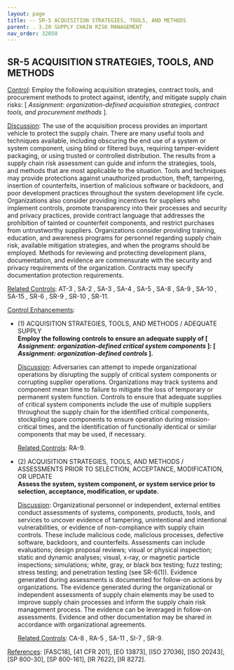```yaml
---
layout: page
title: -- SR-5 ACQUISITION STRATEGIES, TOOLS, AND METHODS 
parent: . 3.20 SUPPLY CHAIN RISK MANAGEMENT
nav_order: 32050 
---
```


## SR-5 ACQUISITION STRATEGIES, TOOLS, AND METHODS

<ins>Control</ins>: Employ the following acquisition strategies, contract tools, and procurement methods to protect against, identify, and mitigate supply chain risks: [ _Assignment: organization-defined acquisition strategies, contract tools, and procurement methods_ ].

<ins>Discussion</ins>: The use of the acquisition process provides an important vehicle to protect the supply chain. There are many useful tools and techniques available, including obscuring the end use of a system or system component, using blind or filtered buys, requiring tamper-evident packaging, or using trusted or controlled distribution. The results from a supply chain risk assessment can guide and inform the strategies, tools, and methods that are most applicable to the situation. Tools and techniques may provide protections against unauthorized production, theft, tampering, insertion of counterfeits, insertion of malicious software or backdoors, and poor development practices throughout the system development life cycle. Organizations also consider providing incentives for suppliers who implement controls, promote transparency into their processes and security and privacy practices, provide contract language that addresses the prohibition of tainted or counterfeit components, and restrict purchases from untrustworthy suppliers. Organizations consider providing training, education, and awareness programs for personnel regarding supply chain risk, available mitigation strategies, and when the programs should be employed. Methods for reviewing and protecting development plans, documentation, and evidence are commensurate with the security and privacy requirements of the organization. Contracts may specify documentation protection requirements.

<ins>Related Controls</ins>: AT-3 , SA-2 , SA-3 , SA-4 , SA-5 , SA-8 , SA-9 , SA-10 , SA-15 , SR-6 , SR-9 , SR-10 , SR-11.

<ins>Control Enhancements</ins>:
   
* (1) ACQUISITION STRATEGIES, TOOLS, AND METHODS / ADEQUATE SUPPLY<br>
**Employ the following controls to ensure an adequate supply of [ _Assignment: organization-defined critical system components_ ]: [ _Assignment: organization-defined controls_ ].**

    <ins>Discussion</ins>: Adversaries can attempt to impede organizational operations by disrupting the supply of critical system components or corrupting supplier operations. Organizations may track systems and component mean time to failure to mitigate the loss of temporary or permanent system function. Controls to ensure that adequate supplies of critical system components include the use of multiple suppliers throughout the supply chain for the identified critical components, stockpiling spare components to ensure operation during mission-critical times, and the identification of functionally identical or similar components that may be used, if necessary.

    <ins>Related Controls</ins>: RA-9.
   
* (2) ACQUISITION STRATEGIES, TOOLS, AND METHODS / ASSESSMENTS PRIOR TO SELECTION, ACCEPTANCE, MODIFICATION, OR UPDATE<br>
**Assess the system, system component, or system service prior to selection, acceptance, modification, or update.**

    <ins>Discussion</ins>: Organizational personnel or independent, external entities conduct assessments of systems, components, products, tools, and services to uncover evidence of tampering, unintentional and intentional vulnerabilities, or evidence of non-compliance with supply chain controls. These include malicious code, malicious processes, defective software, backdoors, and counterfeits. Assessments can include evaluations; design proposal reviews; visual or physical inspection; static and dynamic analyses; visual, x-ray, or magnetic particle inspections; simulations; white, gray, or black box testing; fuzz testing; stress testing; and penetration testing (see SR-6(1)). Evidence generated during assessments is documented for follow-on actions by organizations. The evidence generated during the organizational or independent assessments of supply chain elements may be used to improve supply chain processes and inform the supply chain risk management process. The evidence can be leveraged in follow-on assessments. Evidence and other documentation may be shared in accordance with organizational agreements.

    <ins>Related Controls</ins>: CA-8 , RA-5 , SA-11 , SI-7 , SR-9.

<ins>References</ins>: [FASC18], [41 CFR 201], [EO 13873], [ISO 27036], [ISO 20243], [SP 800-30], [SP 800-161], [IR 7622], [IR 8272].
